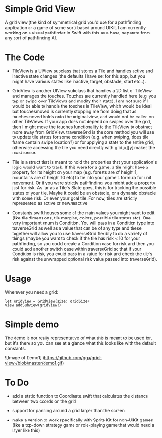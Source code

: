 # Simple Grid View
A grid view (the kind of symmetrical grid you'd use for a pathfinding application or a game of some sort) based around UIKit. I am currently working on a visual pathfinder in Swift with this as a base, separate from any sort of pathfinding AI.

# The Code
- TileView is a UIView subclass that stores a Tile and handles active and inactive state changes (the defaults I have set for this app, but you might have various states like inactive, target, obstacle, start etc..).

- GridView is another UIView subclass that handles a 2D list of TileView and manages the touches. Touches are currently handled here (e.g. you tap or swipe over TileViews and modify their state). I am not sure if I would be able to handle the touches in TileView, which would be ideal but touchesmoved is currently stopping me from doing that as touchesmoved holds onto the original view, and would not be called on other TileViews. If your app does not depend on swipes over the grid, then I might move the touches functionality to the TileView to obstract more away from GridView. traverseGrid is the core method you will use to update tile states for some condition (e.g. when swiping, does tile frame contain swipe location?) or for applying a state to the entire grid, otherwise accessing the tile you need directly with grid[x][y] makes the most sense.

- Tile is a struct that is meant to hold the properties that your application's logic would want to track. If this were for a game, a tile might have a property for its height on your map (e.g. forests are of height 1, mountains are of height 10 etc) to tie into your game's formula for unit movement. Or if you were strictly pathfinding, you might add a property just for risk. As far as a Tile's State goes, this is for tracking the possible states of your tile. Maybe it could be an obstacle, or a dynamic obstacle with some risk. Or even your goal tile. For now, tiles are strictly represented as active or new/inactive.

- Constants.swift houses some of the main values you might want to edit (like tile dimensions, tile margins, colors, possible tile states etc). One very important enum is Condition. You will pass in a Condition type into traverseGrid as well as a value that can be of any type and these together will allow you to use traverseGrid flexibly to do a variety of things (maybe you want to check if the tile has risk < 10 for your pathfinding, so you could create a Condition case for risk and then you could add another switch case within traverseGrid so that if your Condition is risk, you could pass in a value for risk and check the tile's risk against the unwrapped optional risk value passed into traverseGrid).

# Usage 
Wherever you need a grid:
```
let gridView = GridView(size: gridSize)
view.addSubview(gridView!)
```

# Simple demo
The demo is not really representative of what this is meant to be used for, but it's there so you can see at a glance what this looks like with the default constants.

![Image of Demo1]
(https://github.com/ggu/grid-view-/blob/master/demo1.gif)

# To Do

- add a static function to Coordinate.swift that calculates the distance between two coords on the grid

- support for panning around a grid larger than the screen 

- make a version to work specifically with Sprite Kit for non-UIKit games (like a top-down strategy game or role-playing game that would need a layer like this)
